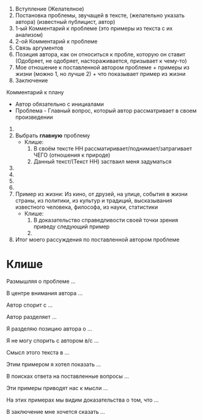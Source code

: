 1. Вступление (Желателное)
2. Постановка проблемы, звучащей в тексте, (желательно указать автора) (известный публицист, автор) 
3. 1-ый Комментарий к проблеме (это примеры из текста с их анализом)
4. 2-ой Комментарий к проблеме
5. Связь аргументов
6. Позиция автора, как он относиться к пробле, которую он ставит (Одобряет, не одобряет, настораживается, призывает к чему-то)
7. Мое отношение к поставленной автором проблеме + примеры из жизни (можно 1, но лучше 2) + что показывает пример из жизни
8. Заключение

Комментарий к плану

- Автор обязательно с инициалами
- Проблема - Главный вопрос, который автор рассматривает в своем произведении

1. 
2. Выбрать **главную** проблему
   - Клише:
     1. В своём тексте НН рассматиривает/поднимает/затрагивает ЧЕГО (отношения к природе)
     2. Данный текст/(Текст НН) застваил меня задуматься
3. 
4. 
5. 
6. 
7. Пример из жизни: Из кино, от друзей, на улице, события в жизни страны, из политики, из культур и традиций, высказывания известного человека, философа, из науки, статистики
   - Клише:
     1. В доказательство справедливости своей точки зрения приведу следующий пример
     2. 
8. Итог моего рассуждения по поставленной автором проблеме


# Клише

Размышляя о проблеме ...

В центре внимания автора ...

Автор спорит с ...

Автор разделяет ...

Я разделяю позицию автора о ...

Я не могу спорить с автором в/с ...

Смысл этого текста в ...

Этим примером я хотел показать ...

В поисках ответа на поставленные вопросы ...

Эти примеры приводят нас к мысли ...

На этих примерах мы видим доказательства о том, что ...

В заключение мне хочется сказать ... 


